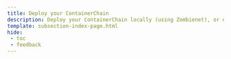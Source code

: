 ```yaml
---
title: Deploy your ContainerChain
description: Deploy your ContainerChain locally (using Zombienet), or on the Tanssi testnet for testing purposes. Deploy on Kusama or Polkadot when ready to start rocking.
template: subsection-index-page.html
hide:
 - toc
 - feedback
---
```

